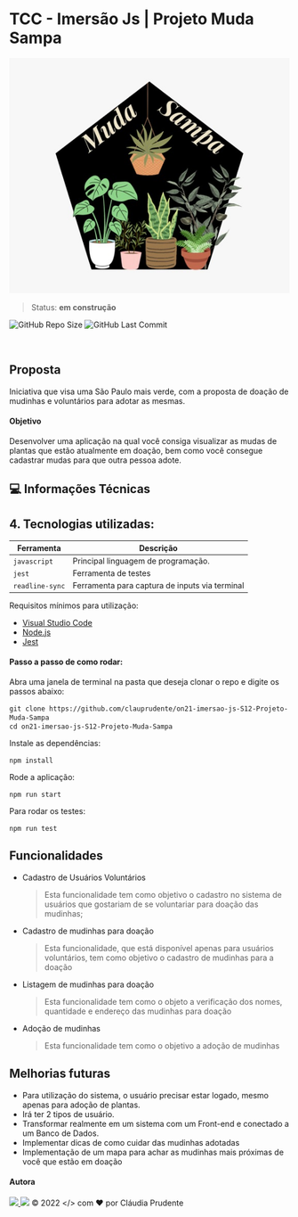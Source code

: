 # TCC - Imersão Js | Projeto Muda Sampa

<div align="center">
  <img src="./src/assets/logo.jpeg" alt="logo muda sampa"/>
</div>

> Status: **em construção**

<p align="justify">
  <a>
    <img alt="GitHub Repo Size" src="https://img.shields.io/github/repo-size/clauprudente/on21-imersao-js-S12-Projeto-Muda-Sampa">
    <img alt="GitHub Last Commit" src="https://img.shields.io/github/last-commit/clauprudente/on21-imersao-js-S12-Projeto-Muda-Sampa">
  </a>
</p>
<br>

## Proposta

Iniciativa que visa uma São Paulo mais verde, com a proposta de doação de mudinhas e voluntários para adotar as mesmas.

#### Objetivo

Desenvolver uma aplicação na qual você consiga visualizar as mudas de plantas que estão atualmente em doação, bem como você consegue cadastrar mudas para que outra pessoa adote.

## 💻 Informações Técnicas

## 4. Tecnologias utilizadas:

| Ferramenta      | Descrição                                      |
| --------------- | ---------------------------------------------- |
| `javascript`    | Principal linguagem de programação.            |
| `jest`          | Ferramenta de testes                           |
| `readline-sync` | Ferramenta para captura de inputs via terminal |

Requisitos mínimos para utilização:

- [Visual Studio Code]("https://code.visualstudio.com/download")
- [Node.js]("https://docs.npmjs.com/downloading-and-installing-node-js-and-npm")
- [Jest]("https://jestjs.io/docs/getting-started")

#### Passo a passo de como rodar:

Abra uma janela de terminal na pasta que deseja clonar o repo e digite os passos abaixo:

```
git clone https://github.com/clauprudente/on21-imersao-js-S12-Projeto-Muda-Sampa
cd on21-imersao-js-S12-Projeto-Muda-Sampa
```

Instale as dependências:

```
npm install
```

Rode a aplicação:

```
npm run start
```

Para rodar os testes:

```
npm run test
```

## Funcionalidades

- Cadastro de Usuários Voluntários
  > Esta funcionalidade tem como objetivo o cadastro no sistema de usuários que gostariam de se voluntariar para doação das mudinhas;
- Cadastro de mudinhas para doação
  > Esta funcionalidade, que está disponível apenas para usuários voluntários, tem como objetivo o cadastro de mudinhas para a doação
- Listagem de mudinhas para doação
  > Esta funcionalidade tem como o objeto a verificação dos nomes, quantidade e endereço das mudinhas para doação
- Adoção de mudinhas
  > Esta funcionalidade tem como o objetivo a adoção de mudinhas

## Melhorias futuras

- Para utilização do sistema, o usuário precisar estar logado, mesmo apenas para adoção de plantas.
- Irá ter 2 tipos de usuário.
- Transformar realmente em um sistema com um Front-end e conectado a um Banco de Dados.
- Implementar dicas de como cuidar das mudinhas adotadas
- Implementação de um mapa para achar as mudinhas mais próximas de você que estão em doação

#### Autora

<a href = "mailto:claudia.mpsantos@outlook.com"><img src="https://img.shields.io/badge/-Gmail-%23333?style=for-the-badge&logo=gmail&logoColor=white" target="_blank"> </a>
<a href="https://www.linkedin.com/in/claudiampsantos/" target="_blank"><img src="https://img.shields.io/badge/-LinkedIn-%230077B5?style=for-the-badge&logo=linkedin&logoColor=white" target="_blank"></a>
© 2022 </> com ❤️ por Cláudia Prudente
